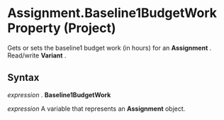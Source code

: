 
# Assignment.Baseline1BudgetWork Property (Project)

Gets or sets the baseline1 budget work (in hours) for an  **Assignment** . Read/write **Variant** .


## Syntax

 _expression_ . **Baseline1BudgetWork**

 _expression_ A variable that represents an **Assignment** object.

